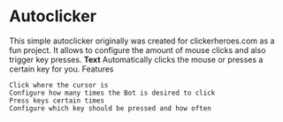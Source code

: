 # Autoclicker
This simple autoclicker originally was created for clickerheroes.com as a fun project. It allows to configure the amount of mouse clicks and also trigger key presses.
<b>Text</b>
Automatically clicks the mouse or presses a certain key for you.
Features

    Click where the cursor is
    Configure how many times the Bot is desired to click
    Press keys certain times
    Configure which key should be pressed and how often
